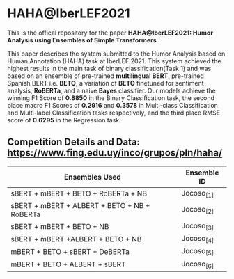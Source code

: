# HAHA@IberLEF2021

This is the offical repository for the paper **HAHA@IberLEF2021: Humor Analysis using Ensembles of Simple Transformers**.

This paper describes the system submitted to the Humor Analysis based on Human Annotation (HAHA) task at IberLEF 2021. This system achieved the highest results in the main task of binary classification(Task 1) and was based on an ensemble of pre-trained **multilingual BERT**, pre-trained Spanish BERT i.e. **BETO**, a variation of **BETO** finetuned for sentiment analysis, **RoBERTa**, and a naive **Bayes** classifier. Our models achieve the winning F1 Score of **0.8850** in the Binary Classification task, the second place macro F1 Scores of **0.2916** and **0.3578** in Multi-class Classification and Multi-label Classification tasks respectively, and the third place RMSE score of **0.6295** in the Regression task. 

## Competition Details and Data: https://www.fing.edu.uy/inco/grupos/pln/haha/


| **Ensembles Used**                           | **Ensemble ID**     |
| ---------------                              | ---------------     |
| sBERT + mBERT + BETO + RoBERTa + NB          | Jocoso<sub>[1]</sub>|
| sBERT + mBERT + ALBERT + BETO + NB + RoBERTa | Jocoso<sub>[2]</sub>|
| sBERT + mBERT + BETO + NB                    | Jocoso<sub>[3]</sub>|
| sBERT + mBERT +ALBERT + BETO + NB            | Jocoso<sub>[4]</sub>|
| mBERT + BETO + sBERT + DeBERTa               | Jocoso<sub>[5]</sub>|
| mBERT + BETO + ALBERT + sBERT                | Jocoso<sub>[6]</sub>|
